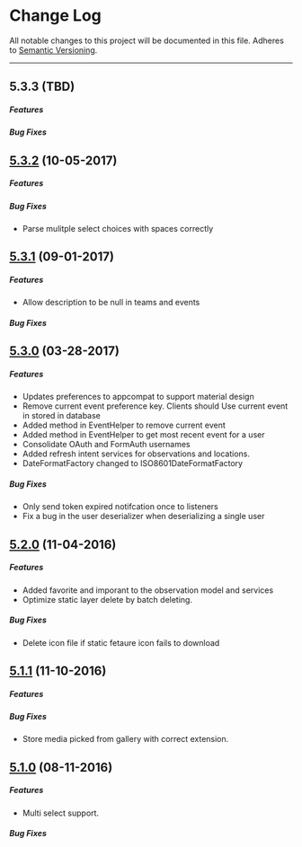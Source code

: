 # Change Log
All notable changes to this project will be documented in this file.
Adheres to [Semantic Versioning](http://semver.org/).

---
## 5.3.3 (TBD)

##### Features

##### Bug Fixes

## [5.3.2](https://github.com/ngageoint/mage-android-sdk/releases/tag/5.3.2) (10-05-2017)

##### Features

##### Bug Fixes
* Parse mulitple select choices with spaces correctly

## [5.3.1](https://github.com/ngageoint/mage-android-sdk/releases/tag/5.3.1) (09-01-2017)

##### Features
* Allow description to be null in teams and events

##### Bug Fixes

## [5.3.0](https://github.com/ngageoint/mage-android-sdk/releases/tag/5.3.0) (03-28-2017)

##### Features
* Updates preferences to appcompat to support material design
* Remove current event preference key.  Clients should Use current event in stored in database
* Added method in EventHelper to remove current event
* Added method in EventHelper to get most recent event for a user
* Consolidate OAuth and FormAuth usernames
* Added refresh intent services for observations and locations.
* DateFormatFactory changed to ISO8601DateFormatFactory

##### Bug Fixes
* Only send token expired notifcation once to listeners
* Fix a bug in the user deserializer when deserializing a single user

## [5.2.0](https://github.com/ngageoint/mage-android-sdk/releases/tag/5.2.0) (11-04-2016)

##### Features
* Added favorite and imporant to the observation model and services
* Optimize static layer delete by batch deleting.

##### Bug Fixes
* Delete icon file if static fetaure icon fails to download

## [5.1.1](https://github.com/ngageoint/mage-android-sdk/releases/tag/5.1.1) (11-10-2016)

##### Features

##### Bug Fixes
* Store media picked from gallery with correct extension.

## [5.1.0](https://github.com/ngageoint/mage-android-sdk/releases/tag/5.1.0) (08-11-2016)

##### Features
* Multi select support. 

##### Bug Fixes
